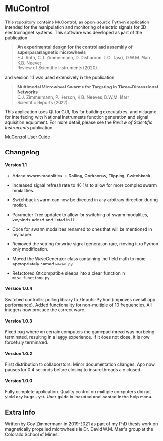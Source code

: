 # MuControl

This repository contains MuControl, an open-source Python application intended for the manipulation and monitoring of electric signals for 3D electromagnet systems. This software was developed as part of the publication

> **An experimental design for the control and assembly of superparamagnetic microwheels** <br/>
> E.J. Roth, C.J. Zimmermann, D. Disharoon. T.O. Tasci, D.W.M. Marr, K.B. Neeves <br/>
> Review of Scientific Instruments (2020).

and version 1.1 was used extensively in the publication

> **Multimodal Microwheel Swarms for Targeting in Three-Dimensional Networks** <br/>
> C.J. Zimmermann, P. Herson, K.B. Neeves, D.W.M. Marr <br/>
> Scientific Reports (2022).


This application uses Qt for GUI, fbs for building executables, and nidaqmx for interfacing with National Instruments function generation and signal aquisition equipment. For more detail, please see the *Review of Scientific Instruments* publication.
   
[MuControl User Guide](https://czimm79.github.io/mucontrol-userguide/index.html) 

## Changelog

#### Version 1.1

* Added swarm modalities -> Rolling, Corkscrew, Flipping, Switchback.
* Increased signal refresh rate to 40 1/s to allow for more complex swarm modalities.
* Switchback swarm can now be directed in any arbitrary direction during motion.
* Parameter Tree updated to allow for switching of swarm modalities, keybinds added and listed in UI.
* Code for swarm modalities renamed to ones that will be mentioned in my paper.

* Removed the setting for write signal generation rate, moving it to Python only modification.
* Moved the WaveGenerator class containing the field math to more appropriately named `waves.py`
* Refactored Qt compatible sleeps into a clean function in `misc_functions.py`


#### Version 1.0.4
Switched controller polling library to XInputs-Python (improves overall app performance).
Added functionality for non-multiple of 10 frequencies. All integers now produce the correct wave.

#### Version 1.0.3
Fixed bug where on certain computers the gamepad thread was not being terminated, resulting in a laggy experience. If it does not close, it is now
forcefully terminated.

#### Version 1.0.2
First distribution to collaborators. Minor documentation changes. App now pauses for 0.4 seconds before closing 
to insure threads are closed.

#### Version 1.0.0
Fully complete application. Quality control on multiple computers did not yield any bugs.. yet. User guide
is included and located in the help menu.


## Extra Info
Written by Coy Zimmermann in 2019-2021 as part of my PhD thesis work on magnetically propelled microwheels in Dr. David W.M.
Marr's group at the Colorado School of Mines.
